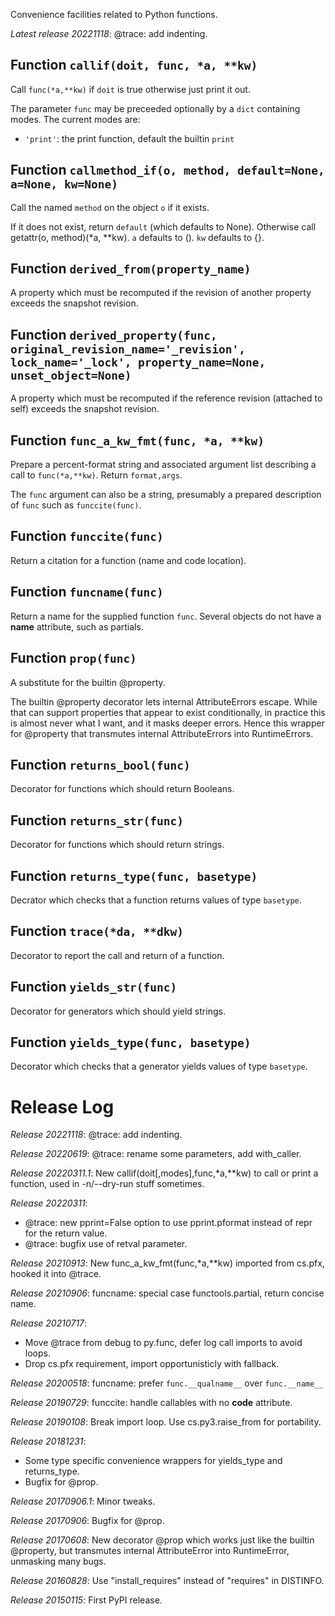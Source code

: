 Convenience facilities related to Python functions.

*Latest release 20221118*:
@trace: add indenting.

## Function `callif(doit, func, *a, **kw)`

Call `func(*a,**kw)` if `doit` is true
otherwise just print it out.

The parameter `func` may be preceeded optionally by a `dict`
containing modes. The current modes are:
* `'print'`: the print function, default the builtin `print`

## Function `callmethod_if(o, method, default=None, a=None, kw=None)`

Call the named `method` on the object `o` if it exists.

If it does not exist, return `default` (which defaults to None).
Otherwise call getattr(o, method)(*a, **kw).
`a` defaults to ().
`kw` defaults to {}.

## Function `derived_from(property_name)`

A property which must be recomputed
if the revision of another property exceeds the snapshot revision.

## Function `derived_property(func, original_revision_name='_revision', lock_name='_lock', property_name=None, unset_object=None)`

A property which must be recomputed
if the reference revision (attached to self)
exceeds the snapshot revision.

## Function `func_a_kw_fmt(func, *a, **kw)`

Prepare a percent-format string and associated argument list
describing a call to `func(*a,**kw)`.
Return `format,args`.

The `func` argument can also be a string,
presumably a prepared description of `func` such as `funccite(func)`.

## Function `funccite(func)`

Return a citation for a function (name and code location).

## Function `funcname(func)`

Return a name for the supplied function `func`.
Several objects do not have a __name__ attribute, such as partials.

## Function `prop(func)`

A substitute for the builtin @property.

The builtin @property decorator lets internal AttributeErrors escape.
While that can support properties that appear to exist conditionally,
in practice this is almost never what I want, and it masks deeper errors.
Hence this wrapper for @property that transmutes internal AttributeErrors
into RuntimeErrors.

## Function `returns_bool(func)`

Decorator for functions which should return Booleans.

## Function `returns_str(func)`

Decorator for functions which should return strings.

## Function `returns_type(func, basetype)`

Decrator which checks that a function returns values of type `basetype`.

## Function `trace(*da, **dkw)`

Decorator to report the call and return of a function.

## Function `yields_str(func)`

Decorator for generators which should yield strings.

## Function `yields_type(func, basetype)`

Decorator which checks that a generator yields values of type `basetype`.

# Release Log



*Release 20221118*:
@trace: add indenting.

*Release 20220619*:
@trace: rename some parameters, add with_caller.

*Release 20220311.1*:
New callif(doit[,modes],func,*a,**kw) to call or print a function, used in -n/--dry-run stuff sometimes.

*Release 20220311*:
* @trace: new pprint=False option to use pprint.pformat instead of repr for the return value.
* @trace: bugfix use of retval parameter.

*Release 20210913*:
New func_a_kw_fmt(func,*a,**kw) imported from cs.pfx, hooked it into @trace.

*Release 20210906*:
funcname: special case functools.partial, return concise name.

*Release 20210717*:
* Move @trace from debug to py.func, defer log call imports to avoid loops.
* Drop cs.pfx requirement, import opportunisticly with fallback.

*Release 20200518*:
funcname: prefer `func.__qualname__` over `func.__name__`

*Release 20190729*:
funccite: handle callables with no __code__ attribute.

*Release 20190108*:
Break import loop. Use cs.py3.raise_from for portability.

*Release 20181231*:
* Some type specific convenience wrappers for yields_type and returns_type.
* Bugfix for @prop.

*Release 20170906.1*:
Minor tweaks.

*Release 20170906*:
Bugfix for @prop.

*Release 20170608*:
New decorator @prop which works just like the builtin @property, but transmutes internal AttributeError into RuntimeError, unmasking many bugs.

*Release 20160828*:
Use "install_requires" instead of "requires" in DISTINFO.

*Release 20150115*:
First PyPI release.
